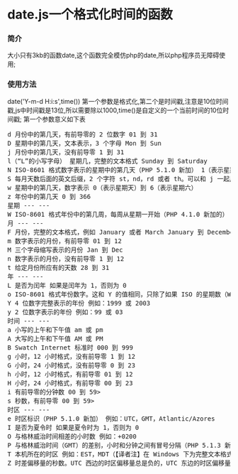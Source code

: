 # date.js一个格式化时间的函数
### 简介 
大小只有3kb的函数date,这个函数完全模仿php的date,所以php程序员无障碍使用;
### 使用方法
date('Y-m-d H:i:s',time())
第一个参数是格式化,第二个是时间戳,注意是10位时间戳,js中时间戳是13位,所以需要除以1000,time()是自定义的一个当前时间的10位时间戳;
第一个参数意义如下表
<pre>
d 月份中的第几天，有前导零的 2 位数字 01 到 31 
D 星期中的第几天，文本表示，3 个字母 Mon 到 Sun 
j 月份中的第几天，没有前导零 1 到 31 
l（“L”的小写字母） 星期几，完整的文本格式 Sunday 到 Saturday 
N ISO-8601 格式数字表示的星期中的第几天（PHP 5.1.0 新加） 1（表示星期一）到 7（表示星期天） 
S 每月天数后面的英文后缀，2 个字符 st，nd，rd 或者 th。可以和 j 一起用 
w 星期中的第几天，数字表示 0（表示星期天）到 6（表示星期六） 
z 年份中的第几天 0 到 366 
星期 --- --- 
W ISO-8601 格式年份中的第几周，每周从星期一开始（PHP 4.1.0 新加的） 例如：42（当年的第 42 周） 
月 --- --- 
F 月份，完整的文本格式，例如 January 或者 March January 到 December 
m 数字表示的月份，有前导零 01 到 12 
M 三个字母缩写表示的月份 Jan 到 Dec 
n 数字表示的月份，没有前导零 1 到 12 
t 给定月份所应有的天数 28 到 31 
年 --- --- 
L 是否为闰年 如果是闰年为 1，否则为 0 
o ISO-8601 格式年份数字。这和 Y 的值相同，只除了如果 ISO 的星期数（W）属于前一年或下一年，则用那一年。（PHP 5.1.0 新加） Examples: 1999 or 2003 
Y 4 位数字完整表示的年份 例如：1999 或 2003 
y 2 位数字表示的年份 例如：99 或 03 
时间 --- --- 
a 小写的上午和下午值 am 或 pm 
A 大写的上午和下午值 AM 或 PM 
B Swatch Internet 标准时 000 到 999 
g 小时，12 小时格式，没有前导零 1 到 12 
G 小时，24 小时格式，没有前导零 0 到 23 
h 小时，12 小时格式，有前导零 01 到 12 
H 小时，24 小时格式，有前导零 00 到 23 
i 有前导零的分钟数 00 到 59> 
s 秒数，有前导零 00 到 59> 
时区 --- --- 
e 时区标识（PHP 5.1.0 新加） 例如：UTC，GMT，Atlantic/Azores 
I 是否为夏令时 如果是夏令时为 1，否则为 0 
O 与格林威治时间相差的小时数 例如：+0200 
P 与格林威治时间（GMT）的差别，小时和分钟之间有冒号分隔（PHP 5.1.3 新加） 例如：+02:00 
T 本机所在的时区 例如：EST，MDT（【译者注】在 Windows 下为完整文本格式，例如“Eastern Standard Time”，中文版会显示“中国标准时间”）。 
Z 时差偏移量的秒数。UTC 西边的时区偏移量总是负的，UTC 东边的时区偏移量总是正的。 -43200 到 43200 
</pre>
